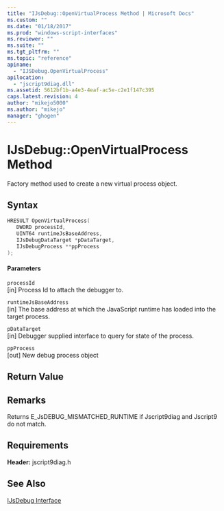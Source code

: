 ```yaml
---
title: "IJsDebug::OpenVirtualProcess Method | Microsoft Docs"
ms.custom: ""
ms.date: "01/18/2017"
ms.prod: "windows-script-interfaces"
ms.reviewer: ""
ms.suite: ""
ms.tgt_pltfrm: ""
ms.topic: "reference"
apiname: 
  - "IJSDebug.OpenVirtualProcess"
apilocation: 
  - "jscript9diag.dll"
ms.assetid: 5612bf1b-a4e3-4eaf-ac5e-c2e1f147c395
caps.latest.revision: 4
author: "mikejo5000"
ms.author: "mikejo"
manager: "ghogen"
---
```

# IJsDebug::OpenVirtualProcess Method
Factory method used to create a new virtual process object.  
  
## Syntax  
  
```cpp
HRESULT OpenVirtualProcess(  
   DWORD processId,  
   UINT64 runtimeJsBaseAddress,  
   IJsDebugDataTarget *pDataTarget,  
   IJsDebugProcess **ppProcess  
);  
```  
  
#### Parameters  
 `processId`  
 [in] Process Id to attach the debugger to.  
  
 `runtimeJsBaseAddress`  
 [in] The base address at which the JavaScript runtime has loaded into the target process.  
  
 `pDataTarget`  
 [in] Debugger supplied interface to query for state of the process.  
  
 `ppProcess`  
 [out] New debug process object  
  
## Return Value  
  
## Remarks  
 Returns E_JsDEBUG_MISMATCHED_RUNTIME if Jscript9diag and Jscript9 do not match.  
  
## Requirements  
 **Header:** jscript9diag.h  
  
## See Also  
 [IJsDebug Interface](../../winscript/reference/ijsdebug-interface.md)